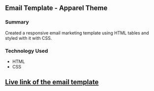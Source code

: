 ## Email Template - Apparel Theme

### Summary
Created a responsive email marketing template using HTML tables and styled with it with CSS.

### Technology Used
- HTML
- CSS

## [Live link of the email template](https://email-template-apparel.vercel.app/)
